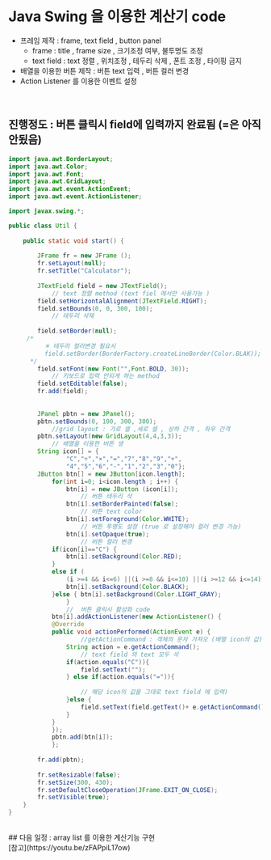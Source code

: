 # Java Swing 을 이용한 계산기 code
* 프레임 제작 : frame, text field , button panel
  * frame : title , frame size , 크기조정 여부, 불투명도 조정
  * text field : text 정렬 , 위치조정 , 테두리 삭제 , 폰트 조정 , 타이핑 금지
* 배열을 이용한 버튼 제작 : 버튼 text 입력 , 버튼 컬러 변경
* Action Listener 를 이용한 이벤트 설정

<br>

## 진행정도 : 버튼 클릭시 field에 입력까지 완료됨 (=은 아직 안됬음)

```java
import java.awt.BorderLayout;
import java.awt.Color;
import java.awt.Font;
import java.awt.GridLayout;
import java.awt.event.ActionEvent;
import java.awt.event.ActionListener;

import javax.swing.*;

public class Util {
	
	public static void start() {
		
		JFrame fr = new JFrame ();
		fr.setLayout(null);
		fr.setTitle("Calculator");
		
		JTextField field = new JTextField();
			// text 정렬 method (text fiel 에서만 사용가능 ) 
		field.setHorizontalAlignment(JTextField.RIGHT);
		field.setBounds(0, 0, 300, 100);
			// 테두리 삭제 
     
		field.setBorder(null);
     /*
          ✳︎ 테두리 컬러변경 필요시
          field.setBorder(BorderFactory.createLineBorder(Color.BLAK));
      */
		field.setFont(new Font("",Font.BOLD, 30));
			// 키보드로 입력 안되게 하는 method
		field.setEditable(false);
		fr.add(field);
		
		
		JPanel pbtn = new JPanel();
		pbtn.setBounds(0, 100, 300, 300);
			//grid layout : 가로 셀 ,세로 셀 , 상하 간격 , 좌우 간격 
		pbtn.setLayout(new GridLayout(4,4,3,3));
			// 배열을 이용한 버튼 생
		String icon[] = {
				"C","÷","×","=","7","8","9","+",
				"4","5","6","-","1","2","3","0"};
		JButton btn[] = new JButton[icon.length];
			for(int i=0; i<icon.length ; i++) {
				btn[i] = new JButton (icon[i]);
					// 버튼 테두리 삭
				btn[i].setBorderPainted(false);
					// 버튼 text color
				btn[i].setForeground(Color.WHITE);
					// 버튼 투명도 설정 (true 로 설정해야 컬러 변경 가능)
				btn[i].setOpaque(true);
					// 버튼 컬러 변경
			if(icon[i]=="C") {
				btn[i].setBackground(Color.RED);
			}
			else if (
				(i >=4 && i<=6) ||(i >=8 && i<=10) ||(i >=12 && i<=14)) {
				btn[i].setBackground(Color.BLACK);
			}else { btn[i].setBackground(Color.LIGHT_GRAY);
				}
				// 	버튼 클릭시 활성화 code
			btn[i].addActionListener(new ActionListener() {
			@Override
			public void actionPerformed(ActionEvent e) {
					//getActionCommand : 객체의 문자 가져오 (배열 icon의 값)
				String action = e.getActionCommand();
					// text field 의 text 모두 삭
				if(action.equals("C")){
					field.setText("");
				} else if(action.equals("=")){
					
					// 해당 icon의 값을 그대로 text field 에 입력)
				}else {
					field.setText(field.getText()+ e.getActionCommand());
				}
			}
			});
			pbtn.add(btn[i]);
			};
		
		fr.add(pbtn);
		
		fr.setResizable(false);
		fr.setSize(300, 430);
		fr.setDefaultCloseOperation(JFrame.EXIT_ON_CLOSE);
		fr.setVisible(true);
	}
}
```

<br>
## 다음 일정 : array list 를 이용한 계산기능 구현

<br>
[참고](https://youtu.be/zFAPpiL17ow)
      
      
